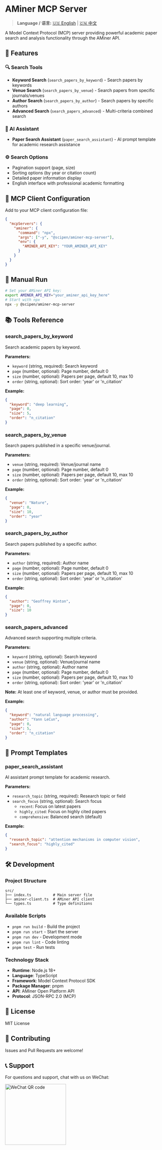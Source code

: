 # AMiner MCP Server

> **Language / 语言:** [🇺🇸 English](README.en.md) | [🇨🇳 中文](README.md)

A Model Context Protocol (MCP) server providing powerful academic paper search and analysis functionality through the AMiner API.

## 🌟 Features

### 🔍 Search Tools
- **Keyword Search** (`search_papers_by_keyword`) - Search papers by keywords
- **Venue Search** (`search_papers_by_venue`) - Search papers from specific journals/venues
- **Author Search** (`search_papers_by_author`) - Search papers by specific authors
- **Advanced Search** (`search_papers_advanced`) - Multi-criteria combined search

### 🤖 AI Assistant
- **Paper Search Assistant** (`paper_search_assistant`) - AI prompt template for academic research assistance

### ⚙️ Search Options
- Pagination support (page, size)
- Sorting options (by year or citation count)
- Detailed paper information display
- English interface with professional academic formatting

## 🔧 MCP Client Configuration

Add to your MCP client configuration file:

```json
{
  "mcpServers": {
    "aminer": {
      "command": "npx",
      "args": ["-y", "@scipen/aminer-mcp-server"],
      "env": {
        "AMINER_API_KEY": "YOUR_AMINER_API_KEY"
      }
    }
  }
}
```

## 🚀 Manual Run

```bash
# Set your AMiner API key:
export AMINER_API_KEY="your_aminer_api_key_here"
# Start with npx
npx -y @scipen/aminer-mcp-server
```

## 📚 Tools Reference

### search_papers_by_keyword

Search academic papers by keyword.

**Parameters:**
- `keyword` (string, required): Search keyword
- `page` (number, optional): Page number, default 0
- `size` (number, optional): Papers per page, default 10, max 10
- `order` (string, optional): Sort order: 'year' or 'n_citation'

**Example:**
```json
{
  "keyword": "deep learning",
  "page": 0,
  "size": 5,
  "order": "n_citation"
}
```

### search_papers_by_venue

Search papers published in a specific venue/journal.

**Parameters:**
- `venue` (string, required): Venue/journal name
- `page` (number, optional): Page number, default 0
- `size` (number, optional): Papers per page, default 10, max 10
- `order` (string, optional): Sort order: 'year' or 'n_citation'

**Example:**
```json
{
  "venue": "Nature",
  "page": 0,
  "size": 10,
  "order": "year"
}
```

### search_papers_by_author

Search papers published by a specific author.

**Parameters:**
- `author` (string, required): Author name
- `page` (number, optional): Page number, default 0
- `size` (number, optional): Papers per page, default 10, max 10
- `order` (string, optional): Sort order: 'year' or 'n_citation'

**Example:**
```json
{
  "author": "Geoffrey Hinton",
  "page": 0,
  "size": 10
}
```

### search_papers_advanced

Advanced search supporting multiple criteria.

**Parameters:**
- `keyword` (string, optional): Search keyword
- `venue` (string, optional): Venue/journal name
- `author` (string, optional): Author name
- `page` (number, optional): Page number, default 0
- `size` (number, optional): Papers per page, default 10, max 10
- `order` (string, optional): Sort order: 'year' or 'n_citation'

**Note:** At least one of keyword, venue, or author must be provided.

**Example:**
```json
{
  "keyword": "natural language processing",
  "author": "Yann LeCun",
  "page": 0,
  "size": 5,
  "order": "n_citation"
}
```

## 🎯 Prompt Templates

### paper_search_assistant

AI assistant prompt template for academic research.

**Parameters:**
- `research_topic` (string, required): Research topic or field
- `search_focus` (string, optional): Search focus
  - `recent`: Focus on latest papers
  - `highly_cited`: Focus on highly cited papers
  - `comprehensive`: Balanced search (default)

**Example:**
```json
{
  "research_topic": "attention mechanisms in computer vision",
  "search_focus": "highly_cited"
}
```

## 🛠️ Development

### Project Structure

```
src/
├── index.ts          # Main server file
├── aminer-client.ts  # AMiner API client
└── types.ts          # Type definitions
```

### Available Scripts

- `pnpm run build` - Build the project
- `pnpm run start` - Start the server
- `pnpm run dev` - Development mode
- `pnpm run lint` - Code linting
- `pnpm test` - Run tests

### Technology Stack

- **Runtime**: Node.js 18+
- **Language**: TypeScript
- **Framework**: Model Context Protocol SDK
- **Package Manager**: pnpm
- **API**: AMiner Open Platform API
- **Protocol**: JSON-RPC 2.0 (MCP)

## 📄 License

MIT License

## 🤝 Contributing

Issues and Pull Requests are welcome!

## 📞 Support

For questions and support, chat with us on WeChat:

<img src="qrcode.jpg" alt="WeChat QR code" width="200" />
